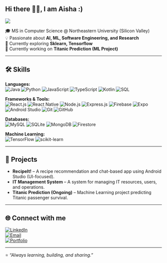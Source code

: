 ## Hi there 👋🏻, I am Aisha :) 


[![](https://visitcount.itsvg.in/api?id=aishaar&icon=3&color=0)](https://visitcount.itsvg.in)

🎓 MS in Computer Science @ Northeastern University (Silicon Valley)  
💡 Passionate about **AI, ML, Software Engineering, and Research**  
🌱 Currently exploring **Sklearn, Tensorflow**  
🚀 Currently working on **Titanic Prediction (ML Project)**  

---
## 🛠️ Skills  

**Languages:**  
![Java](https://img.shields.io/badge/Java-ED8B00?style=for-the-badge&logo=openjdk&logoColor=white) 
![Python](https://img.shields.io/badge/Python-3776AB?style=for-the-badge&logo=python&logoColor=white) 
![JavaScript](https://img.shields.io/badge/JavaScript-F7DF1E?style=for-the-badge&logo=javascript&logoColor=black) 
![TypeScript](https://img.shields.io/badge/TypeScript-007ACC?style=for-the-badge&logo=typescript&logoColor=white) 
![Kotlin](https://img.shields.io/badge/Kotlin-0095D5?style=for-the-badge&logo=kotlin&logoColor=white) 
![SQL](https://img.shields.io/badge/SQL-4479A1?style=for-the-badge&logo=mysql&logoColor=white)  

**Frameworks & Tools:**  
![React.js](https://img.shields.io/badge/React.js-20232A?style=for-the-badge&logo=react&logoColor=61DAFB) 
![React Native](https://img.shields.io/badge/React_Native-20232A?style=for-the-badge&logo=react&logoColor=61DAFB) 
![Node.js](https://img.shields.io/badge/Node.js-339933?style=for-the-badge&logo=nodedotjs&logoColor=white) 
![Express.js](https://img.shields.io/badge/Express.js-000000?style=for-the-badge&logo=express&logoColor=white) 
![Firebase](https://img.shields.io/badge/Firebase-FFCA28?style=for-the-badge&logo=firebase&logoColor=black) 
![Expo](https://img.shields.io/badge/Expo-000020?style=for-the-badge&logo=expo&logoColor=white) 
![Android Studio](https://img.shields.io/badge/Android%20Studio-3DDC84?style=for-the-badge&logo=androidstudio&logoColor=white) 
![Git](https://img.shields.io/badge/Git-F05032?style=for-the-badge&logo=git&logoColor=white) 
![GitHub](https://img.shields.io/badge/GitHub-181717?style=for-the-badge&logo=github&logoColor=white)  

**Databases:**  
![MySQL](https://img.shields.io/badge/MySQL-4479A1?style=for-the-badge&logo=mysql&logoColor=white) 
![SQLite](https://img.shields.io/badge/SQLite-07405E?style=for-the-badge&logo=sqlite&logoColor=white) 
![MongoDB](https://img.shields.io/badge/MongoDB-4EA94B?style=for-the-badge&logo=mongodb&logoColor=white) 
![Firestore](https://img.shields.io/badge/Firestore-FFCA28?style=for-the-badge&logo=firebase&logoColor=black)  

**Machine Learning:**  
![TensorFlow](https://img.shields.io/badge/TensorFlow-FF6F00?style=for-the-badge&logo=tensorflow&logoColor=white) 
![scikit-learn](https://img.shields.io/badge/scikit--learn-F7931E?style=for-the-badge&logo=scikitlearn&logoColor=white)  

---

## 📌 Projects  

- **RecipeIt!** – A recipe recommendation and chat-based app using Android Studio (UI-focused).  
- **IT Management System** – A system for managing IT resources, users, and operations.  
- **Titanic Prediction (Ongoing)** – Machine Learning project predicting Titanic passenger survival.  

---

## 🌐 Connect with me  

[![LinkedIn](https://img.shields.io/badge/LinkedIn-0077B5?style=for-the-badge&logo=linkedin&logoColor=white)](https://www.linkedin.com/in/aisha-abdur-rahim)  
[![Email](https://img.shields.io/badge/Email-D14836?style=for-the-badge&logo=gmail&logoColor=white)](mailto:aisha.f@northeastern.edu)  
[![Portfolio](https://img.shields.io/badge/Portfolio-000000?style=for-the-badge&logo=About.me&logoColor=white)](https://aishaar.github.com)  

---

⭐️ _“Always learning, building, and sharing.”_  


<!--
**aishaar/aishaar** is a ✨ _special_ ✨ repository because its `README.md` (this file) appears on your GitHub profile.

Here are some ideas to get you started:

- 🔭 I’m currently working on ...
- 🌱 I’m currently learning ...
- 👯 I’m looking to collaborate on ...
- 🤔 I’m looking for help with ...
- 💬 Ask me about ...
- 📫 How to reach me: ...
- 😄 Pronouns: ...
- ⚡ Fun fact: ...
-->

